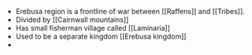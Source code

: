 - Erebusa region is a frontline of war between [[Raffens]] and [[Tribes]].
- Divided by [[Cairnwall mountains]]
- Has small fisherman village called [[Laminaria]]
- Used to be a separate kingdom [[Erebusa kingdom]]
-